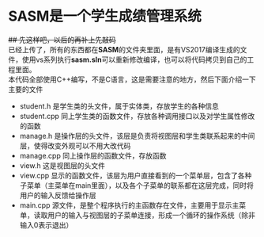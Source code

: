 # SASM是一个学生成绩管理系统
~~## 先这样吧，以后的再补上先敲码~~  
 已经上传了，所有的东西都在**SASM**的文件夹里面，是有VS2017编译生成的文件，使用vs系列执行**sasm.sln**可以重新修改编译，也可以将代码拷贝到自己的工程里面。  
 本代码全部使用C++编写，不是C语言，这是需要注意的地方，然后下面介绍一下主要的文件  
 - student.h 是学生类的头文件，属于实体类，存放学生的各种信息
 - student.cpp 同上学生类的函数文件，存放各种调用接口以及对学生属性修改的函数
 - manage.h 是操作层的头文件，该层是负责将视图层和学生类联系起来的中间层，使得改变外观可以不用大改代码
 - manage.cpp 同上操作层的函数文件，存放函数
 - view.h 这是视图层的头文件
 - view.cpp 显示的函数文件，该层为用户直接看到的一个菜单层，包含了各种子菜单（主菜单在main里面），以及各个子菜单的联系都在这层完成，同时将用户的输入反馈给操作层
 - main.cpp 源文件，是整个程序执行的主函数存在文件，主要用于显示主菜单，读取用户的输入与视图层的子菜单连接，形成一个循环的操作系统（除非输入0表示退出）
